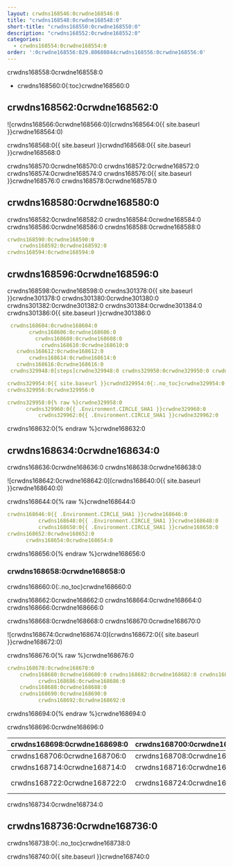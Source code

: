 ```yaml
---
layout: crwdns168546:0crwdne168546:0
title: "crwdns168548:0crwdne168548:0"
short-title: "crwdns168550:0crwdne168550:0"
description: "crwdns168552:0crwdne168552:0"
categories:
  - crwdns168554:0crwdne168554:0
order: ':0crwdne168556:029.80680844crwdns168556:0crwdne168556:0'
---
```



crwdns168558:0crwdne168558:0

* crwdns168560:0{:toc}crwdne168560:0

## crwdns168562:0crwdne168562:0

![crwdns168566:0crwdne168566:0](crwdns168564:0{{ site.baseurl }}crwdne168564:0)

crwdns168568:0{{ site.baseurl }}crwdnd168568:0{{ site.baseurl }}crwdne168568:0

crwdns168570:0crwdne168570:0 crwdns168572:0crwdne168572:0 crwdns168574:0crwdne168574:0 crwdns168576:0{{ site.baseurl }}crwdne168576:0 crwdns168578:0crwdne168578:0

## crwdns168580:0crwdne168580:0

crwdns168582:0crwdne168582:0 crwdns168584:0crwdne168584:0 crwdns168586:0crwdne168586:0 crwdns168588:0crwdne168588:0

```yaml
crwdns168590:0crwdne168590:0
    crwdns168592:0crwdne168592:0
crwdns168594:0crwdne168594:0          
```

## crwdns168596:0crwdne168596:0

crwdns168598:0crwdne168598:0 crwdns301378:0{{ site.baseurl }}crwdne301378:0 crwdns301380:0crwdne301380:0 crwdns301382:0crwdne301382:0 crwdns301384:0crwdne301384:0 crwdns301386:0{{ site.baseurl }}crwdne301386:0

```yaml
 crwdns168604:0crwdne168604:0
       crwdns168606:0crwdne168606:0
         crwdns168608:0crwdne168608:0
           crwdns168610:0crwdne168610:0
   crwdns168612:0crwdne168612:0
       crwdns168614:0crwdne168614:0       
   crwdns168616:0crwdne168616:0          
 crwdns329948:0[steps]crwdne329948:0 crwdns329950:0crwdne329950:0 crwdns329952:0crwdne329952:0

crwdns329954:0{{ site.baseurl }}crwdnd329954:0{:.no_toc}crwdne329954:0
crwdns329956:0crwdne329956:0

crwdns329958:0{% raw %}crwdne329958:0
      crwdns329960:0{{ .Environment.CIRCLE_SHA1 }}crwdne329960:0
          crwdns329962:0{{ .Environment.CIRCLE_SHA1 }}crwdne329962:0       
```

crwdns168632:0{% endraw %}crwdne168632:0

## crwdns168634:0crwdne168634:0

crwdns168636:0crwdne168636:0 crwdns168638:0crwdne168638:0

![crwdns168642:0crwdne168642:0](crwdns168640:0{{ site.baseurl }}crwdne168640:0)

crwdns168644:0{% raw %}crwdne168644:0

```yaml
crwdns168646:0{{ .Environment.CIRCLE_SHA1 }}crwdne168646:0
          crwdns168648:0{{ .Environment.CIRCLE_SHA1 }}crwdne168648:0
          crwdns168650:0{{ .Environment.CIRCLE_SHA1 }}crwdne168650:0                          
crwdns168652:0crwdne168652:0
      crwdns168654:0crwdne168654:0
```

crwdns168656:0{% endraw %}crwdne168656:0

### crwdns168658:0crwdne168658:0

crwdns168660:0{:.no_toc}crwdne168660:0

crwdns168662:0crwdne168662:0 crwdns168664:0crwdne168664:0 crwdns168666:0crwdne168666:0

crwdns168668:0crwdne168668:0 crwdns168670:0crwdne168670:0

![crwdns168674:0crwdne168674:0](crwdns168672:0{{ site.baseurl }}crwdne168672:0)

crwdns168676:0{% raw %}crwdne168676:0

```yaml
crwdns168678:0crwdne168678:0   
    crwdns168680:0crwdne168680:0 crwdns168682:0crwdne168682:0 crwdns168684:0crwdne168684:0
          crwdns168686:0crwdne168686:0
    crwdns168688:0crwdne168688:0
    crwdns168690:0crwdne168690:0
          crwdns168692:0crwdne168692:0
```

crwdns168694:0{% endraw %}crwdne168694:0

crwdns168696:0crwdne168696:0

| crwdns168698:0crwdne168698:0 | crwdns168700:0crwdne168700:0 | crwdns168702:0crwdne168702:0 | crwdns168704:0crwdne168704:0                              |
| ---------------------------- | ---------------------------- | ---------------------------- | --------------------------------------------------------- |
| crwdns168706:0crwdne168706:0 | crwdns168708:0crwdne168708:0 | crwdns168710:0crwdne168710:0 | crwdns168712:0crwdne168712:0                              |
| crwdns168714:0crwdne168714:0 | crwdns168716:0crwdne168716:0 | crwdns168718:0crwdne168718:0 | crwdns168720:0crwdne168720:0                              |
| crwdns168722:0crwdne168722:0 | crwdns168724:0crwdne168724:0 | crwdns168726:0crwdne168726:0 | crwdns168728:0crwdne168728:0 crwdns168730:0crwdne168730:0 | crwdns168732:0crwdne168732:0 

crwdns168734:0crwdne168734:0

## crwdns168736:0crwdne168736:0

crwdns168738:0{:.no_toc}crwdne168738:0

crwdns168740:0{{ site.baseurl }}crwdne168740:0